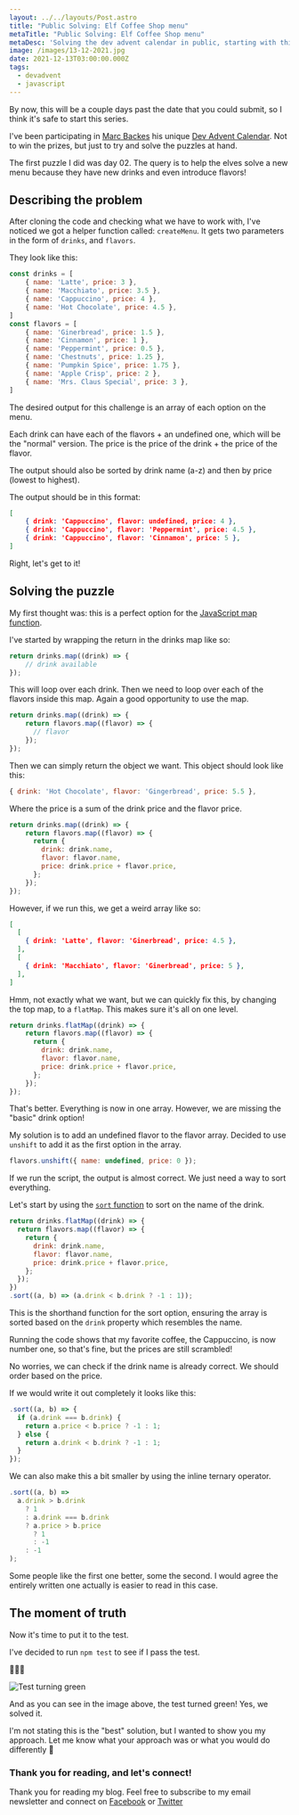 ```yaml
---
layout: ../../layouts/Post.astro
title: "Public Solving: Elf Coffee Shop menu"
metaTitle: "Public Solving: Elf Coffee Shop menu"
metaDesc: 'Solving the dev advent calendar in public, starting with this sort and map task'
image: /images/13-12-2021.jpg
date: 2021-12-13T03:00:00.000Z
tags:
  - devadvent
  - javascript
---
```

By now, this will be a couple days past the date that you could submit, so I think it's safe to start this series.

I've been participating in [Marc Backes](https://twitter.com/themarcba) his unique [Dev Advent Calendar](https://github.com/devadvent/readme).
Not to win the prizes, but just to try and solve the puzzles at hand.

The first puzzle I did was day 02.
The query is to help the elves solve a new menu because they have new drinks and even introduce flavors!

## Describing the problem

After cloning the code and checking what we have to work with, I've noticed we got a helper function called: `createMenu`. It gets two parameters in the form of `drinks`, and `flavors`.

They look like this:

```js
const drinks = [
    { name: 'Latte', price: 3 },
    { name: 'Macchiato', price: 3.5 },
    { name: 'Cappuccino', price: 4 },
    { name: 'Hot Chocolate', price: 4.5 },
]
const flavors = [
    { name: 'Ginerbread', price: 1.5 },
    { name: 'Cinnamon', price: 1 },
    { name: 'Peppermint', price: 0.5 },
    { name: 'Chestnuts', price: 1.25 },
    { name: 'Pumpkin Spice', price: 1.75 },
    { name: 'Apple Crisp', price: 2 },
    { name: 'Mrs. Claus Special', price: 3 },
]
```

The desired output for this challenge is an array of each option on the menu.

Each drink can have each of the flavors + an undefined one, which will be the "normal" version.
The price is the price of the drink + the price of the flavor.

The output should also be sorted by drink name (a-z) and then by price (lowest to highest).

The output should be in this format:

```json
[
    { drink: 'Cappuccino', flavor: undefined, price: 4 },
    { drink: 'Cappuccino', flavor: 'Peppermint', price: 4.5 },
    { drink: 'Cappuccino', flavor: 'Cinnamon', price: 5 },
]
```

Right, let's get to it!

## Solving the puzzle

My first thought was: this is a perfect option for the [JavaScript map function](https://daily-dev-tips.com/posts/python-map-function/).

I've started by wrapping the return in the drinks map like so:

```js
return drinks.map((drink) => {
	// drink available
});
```

This will loop over each drink. 
Then we need to loop over each of the flavors inside this map. 
Again a good opportunity to use the map.

```js
return drinks.map((drink) => {
	return flavors.map((flavor) => {
	  // flavor
	});
});
``` 

Then we can simply return the object we want.
This object should look like this:

```js
{ drink: 'Hot Chocolate', flavor: 'Gingerbread', price: 5.5 },
```

Where the price is a sum of the drink price and the flavor price.

```js
return drinks.map((drink) => {
	return flavors.map((flavor) => {
	  return {
	    drink: drink.name,
	    flavor: flavor.name,
	    price: drink.price + flavor.price,
	  };
	});
});
```

However, if we run this, we get a weird array like so:

```json
[
  [
    { drink: 'Latte', flavor: 'Ginerbread', price: 4.5 },
  ],
  [
    { drink: 'Macchiato', flavor: 'Ginerbread', price: 5 },
  ],
]
```

Hmm, not exactly what we want, but we can quickly fix this, by changing the top map, to a `flatMap`. This makes sure it's all on one level.

```js
return drinks.flatMap((drink) => {
	return flavors.map((flavor) => {
	  return {
	    drink: drink.name,
	    flavor: flavor.name,
	    price: drink.price + flavor.price,
	  };
	});
});
```

That's better. Everything is now in one array.
However, we are missing the "basic" drink option!

My solution is to add an undefined flavor to the flavor array.
Decided to use `unshift` to add it as the first option in the array.

```js
flavors.unshift({ name: undefined, price: 0 });
```

If we run the script, the output is almost correct. We just need a way to sort everything.

Let's start by using the [`sort` function](https://daily-dev-tips.com/posts/javascript-sort-array-of-objects-by-value/) to sort on the name of the drink.

```js
return drinks.flatMap((drink) => {
  return flavors.map((flavor) => {
    return {
      drink: drink.name,
      flavor: flavor.name,
      price: drink.price + flavor.price,
    };
  });
})
.sort((a, b) => (a.drink < b.drink ? -1 : 1));
```

This is the shorthand function for the sort option, ensuring the array is sorted based on the `drink` property which resembles the name.

Running the code shows that my favorite coffee, the Cappuccino, is now number one, so that's fine, but the prices are still scrambled!

No worries, we can check if the drink name is already correct. We should order based on the price.

If we would write it out completely it looks like this:

```js
.sort((a, b) => {
  if (a.drink === b.drink) {
	return a.price < b.price ? -1 : 1;
  } else {
	return a.drink < b.drink ? -1 : 1;
  }
});
``` 

We can also make this a bit smaller by using the inline ternary operator.

```js
.sort((a, b) =>
  a.drink > b.drink
    ? 1
    : a.drink === b.drink
    ? a.price > b.price
      ? 1
      : -1
    : -1
);
```

Some people like the first one better, some the second.
I would agree the entirely written one actually is easier to read in this case.

## The moment of truth

Now it's time to put it to the test.

I've decided to run `npm test` to see if I pass the test.

🥁🥁🥁

![Test turning green](https://cdn.hashnode.com/res/hashnode/image/upload/v1638455714256/vrJQLs_IUY.png)

And as you can see in the image above, the test turned green!
Yes, we solved it.

I'm not stating this is the "best" solution, but I wanted to show you my approach.
Let me know what your approach was or what you would do differently 👏

### Thank you for reading, and let's connect!

Thank you for reading my blog. Feel free to subscribe to my email newsletter and connect on [Facebook](https://www.facebook.com/DailyDevTipsBlog) or [Twitter](https://twitter.com/DailyDevTips1)
